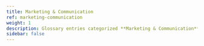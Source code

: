 ```yaml
---
title: Marketing & Communication
ref: marketing-communication
weight: 1
description: Glossary entries categorized **Marketing & Communication**.
sidebar: false
---
```


